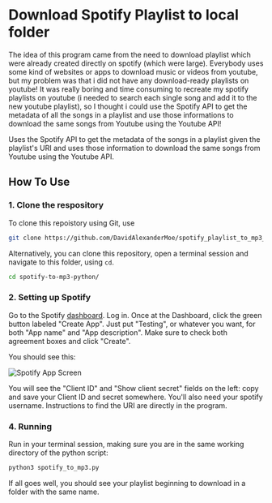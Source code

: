 # Download Spotify Playlist to local folder

The idea of this program came from the need to download playlist which were already created directly on spotify (which were large).
Everybody uses some kind of websites or apps to download music or videos from youtube, but my problem was that i did not have any download-ready playlists on youtube!
It was really boring and time consuming to recreate my spotify playlists on youtube (i needed to search each single song and add it to the new youtube playlist), so I thought i could use the Spotify API to get the metadata of all the songs in a playlist and use those informations to download the same songs from Youtube using the Youtube API!

Uses the Spotify API to get the metadata of the songs in a playlist given the playlist's URI and uses those information to download the same songs from Youtube using the Youtube API.

## How To Use
### 1. Clone the respository

To clone this repoistory using Git, use

```bash
git clone https://github.com/DavidAlexanderMoe/spotify_playlist_to_mp3_folder
```

Alternatively, you can clone this repository, open a terminal session and navigate to this folder, using `cd`.

```bash
cd spotify-to-mp3-python/
```

### 2. Setting up Spotify

Go to the Spotify [dashboard](https://developer.spotify.com/dashboard/).  Log in. Once at the Dashboard, click the green button labeled "Create App". Just put "Testing", or whatever you want, for both "App name" and "App description". Make sure to check both agreement boxes and click "Create".

You should see this:

![Spotify App Screen](https://miro.medium.com/max/1400/1*8c7agz6nxmez9-bm2NFCxQ.jpeg)

You will see the "Client ID" and "Show client secret" fields on the left: copy and save your Client ID and secret somewhere.
You'll also need your spotify username. 
Instructions to find the URI are directly in the program.

### 4. Running

Run in your terminal session, making sure you are in the same working directory of the python script:

```bash
python3 spotify_to_mp3.py
```

If all goes well, you should see your playlist beginning to download in a folder with the same name.
